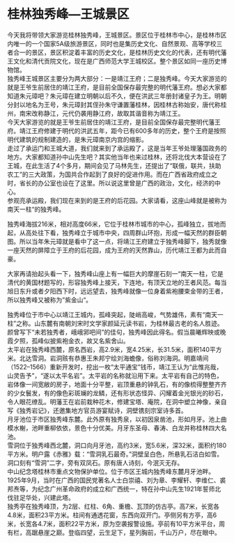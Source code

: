 # 桂林独秀峰—王城景区  
今天我将带领大家游览桂林独秀峰，王城景区。景区位于桂林市中心，是桂林市区内唯一的一个国家5A级旅游景区，同时也是集历史文化、自然景观、高等学校三者合一的景区，景区积淀着丰富的历史文化，是桂林历史文化的代表，还有明代藩王文化和清代贡院文化，现在是广西师范大学王城校区。整个景区如同一座历史博物馆。  
独秀峰王城景区主要分为两大部分：一是靖江王府；二是独秀峰。今天大家游览的就是王爷生前居住的靖江王府，是目前全国保存最完整的明代藩王府。想必大家都知道朱元璋吧？朱元璋在建立明朝以后不久，便在洪武三年册封诸皇子为王。明朝分封以地名为王号，朱元璋封其侄孙朱守谦置藩桂林，因桂林古称始安，唐代称桂州，南宋改称静江，元代仍袭用静江府，故取其谐音称为靖江王。  
今天大家游览的就是王爷生前居住的靖江王府，是目前全国保存最完整明代藩王府。靖江王府修建于明代的洪武五年，距今已有600多年的历史，整个王府是按照明代建筑的规制建造的，是朱元璋南京内宫的缩影。  
走过了承运门和王城大道，我们就来到了承运殿了，这是当年王爷处理藩国政务的地方。大家都知道孙中山先生吧？其实他当年也来过桂林，还将北伐大本营设在了王城，在此生活了4个多月，期间会见了马林先生，还提出了“联俄，联共，扶助农工”的三大政策，为国共合作起到了良好的促进作用。而在广西省政府成立之时，省长的办公室也设在了这里。所以说这里曾是广西的政治，文化，经济的中心。  
参观亮承运殿，我们现在来到的是王府的后花园。大家请看，这座山峰就是被称为南天一柱“的独秀峰。  

独秀峰海拔216米，相对高度66米，它位于桂林市城市的中心，孤峰独立，拔地而起，从高处往下看，独秀峰立于城市中央，四周群山环抱，形成一幅天然的群臣朝图。所以当年朱元璋就是看中了这一点，将靖江王府建立于独秀峰脚下，独秀就像一座天然的屏障立于王府的后花园，成为王府的天然靠山，历代靖江王都为此而自豪。  

大家再请抬起头看一下，独秀峰山座上有一幅巨大的摩崖石刻一“南天一柱，它是清代的黄国材题写的，形容独秀峰上接天，下连地，有顶天立地的王者风范。每当旭日东升或者夕阳西下时，远远望去，独秀峰就像一位身着紫袍腰束金带的王者，所以独秀峰又被称为”紫金山“。  

独秀峰位于市中心以靖江王城内，孤峰突起，陡峭高峻，气势雄伟，素有“南天一柱”之称。山东麓有南朝刘宋时文学家颜延元读书岩，为桂林最古老的名人胜迹。颜曾写下“未若独秀者，峨峨郛吧间”的佳句，独秀峰因此得名。假当晨曦辉映或晚霞夕照，孤峰似披紫袍金衣，故又名紫舍山。  
太平岩在独秀峰西麓，原名西岩，高2.9米，宽4.25米，长31.5米，面积140平方米。北达雪洞。岩洞赅有恭惠王朱邦宁绘刘海蟾像，俗称刘海洞。明嘉靖间（1522–1566）重新开发时，挖出一枚“太平通宝”钱币，靖江王认为“此惟兆哉，山灵告予”，“遂以太平名岩”。太平岩的名称就沿用下来。太平岩有自己的特色，岩体像一间宽敝的房子，地面十分平整，岩顶重悬的钟乳石，有的像梳得整整齐齐的少女鬟发，有的像色彩斑斓的龙鳞，还有形状态怪异、闪耀着金光银光的砂石，令人眼花缭乱。明藩王在岩前栽种花木，修建宝塔、庵院，在洞中塑立神像，亲自写《独秀岩记》，还邀集地方官员游宴赋诗，洞壁镌刻宗室诗多首。  
月牙池位于市区独秀峰东麓。此外原有独秀泉，以初因泉凿池，形如月牙。池上曲模水榭，池畔重柳依依，景色十分优美。月牙东圣母、春涛、白龙并称桂林四大名池。  
雪洞位于独秀峰西北麓，洞口向月牙池，高约3米，宽5.6米，深32米，面积约180平方米。明户露《赤雅》载：“雪洞乳石最奇。”洞壁呈白色，所悬乳石洁白如雪。洞口刻有“雪洞”二字，旁有双凤石。原有唐人诗刻，今泯灭无存。  
中山纪念塔桂林市重点文物保护单位。位于市区王城内独秀峰东麓月牙池畔。1925年9月，当时在广西的国民党著名人士白崇禧、刘为章、李耀轩、李维仁、裘邦焘等，为纪念广州革命政府的成立和广西统一，特在孙中山先生1921年誓师北伐驻足华处，兴建此塔。  
独秀亭在独秀峰顶，为2层、红柱、6角、重檐、瓦顶的仿古亭。高7米，长宽各4.8米，面积23平方米。柱间有通透花窗，东西向双开门。亭侧另有方亭，高6米，长宽各4.7米，面积22平方米，原为空袭报警设施。亭前有10平方米平台，周有栏，高踞悬崖之巅。登临四望，云生足下，星列胸前，千山万户，尽在眼中。  
<!-- Last processed: 2025-07-22 03:44:21 -->
